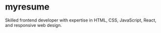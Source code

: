 # myresume
Skilled frontend developer with expertise in HTML, CSS, JavaScript, React, and responsive web design.
